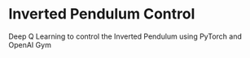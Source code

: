 # Inverted Pendulum Control
Deep Q Learning to control the Inverted Pendulum using PyTorch and OpenAI Gym
